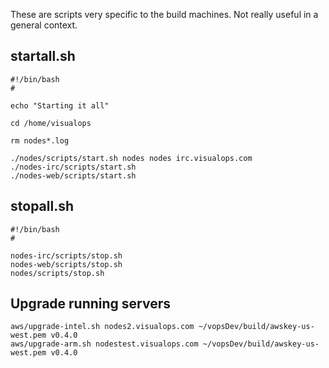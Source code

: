 
These are scripts very specific to the build machines. Not really useful in a general context.

## startall.sh

```
#!/bin/bash
#

echo "Starting it all"

cd /home/visualops

rm nodes*.log

./nodes/scripts/start.sh nodes nodes irc.visualops.com
./nodes-irc/scripts/start.sh
./nodes-web/scripts/start.sh
```

## stopall.sh

```
#!/bin/bash
#

nodes-irc/scripts/stop.sh
nodes-web/scripts/stop.sh
nodes/scripts/stop.sh
```

## Upgrade running servers

```
aws/upgrade-intel.sh nodes2.visualops.com ~/vopsDev/build/awskey-us-west.pem v0.4.0
aws/upgrade-arm.sh nodestest.visualops.com ~/vopsDev/build/awskey-us-west.pem v0.4.0
```
